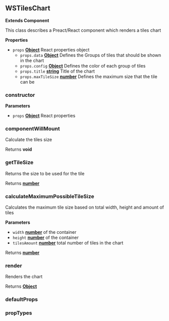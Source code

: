 <!-- Generated by documentation.js. Update this documentation by updating the source code. -->

## WSTilesChart

**Extends Component**

This class describes a Preact/React component which renders a tiles chart

**Properties**

-   `props` **[Object](https://developer.mozilla.org/en-US/docs/Web/JavaScript/Reference/Global_Objects/Object)** React properties object
    -   `props.data` **[Object](https://developer.mozilla.org/en-US/docs/Web/JavaScript/Reference/Global_Objects/Object)** Defines the Groups of tiles that should be shown in the chart
    -   `props.config` **[Object](https://developer.mozilla.org/en-US/docs/Web/JavaScript/Reference/Global_Objects/Object)** Defines the color of each group of tiles
    -   `props.title` **[string](https://developer.mozilla.org/en-US/docs/Web/JavaScript/Reference/Global_Objects/String)** Title of the chart
    -   `props.maxTileSize` **[number](https://developer.mozilla.org/en-US/docs/Web/JavaScript/Reference/Global_Objects/Number)** Defines the maximum size that the tile can be

### constructor

**Parameters**

-   `props` **[Object](https://developer.mozilla.org/en-US/docs/Web/JavaScript/Reference/Global_Objects/Object)** React properties

### componentWillMount

Calculate the tiles size

Returns **void** 

### getTileSize

Returns the size to be used for the tile

Returns **[number](https://developer.mozilla.org/en-US/docs/Web/JavaScript/Reference/Global_Objects/Number)** 

### calculateMaximumPossibleTileSize

Calculates the maximum tile size based on total width, height and amount of tiles

**Parameters**

-   `width` **[number](https://developer.mozilla.org/en-US/docs/Web/JavaScript/Reference/Global_Objects/Number)** of the container
-   `height` **[number](https://developer.mozilla.org/en-US/docs/Web/JavaScript/Reference/Global_Objects/Number)** of the container
-   `tilesAmount` **[number](https://developer.mozilla.org/en-US/docs/Web/JavaScript/Reference/Global_Objects/Number)** total number of tiles in the chart

Returns **[number](https://developer.mozilla.org/en-US/docs/Web/JavaScript/Reference/Global_Objects/Number)** 

### render

Renders the chart

Returns **[Object](https://developer.mozilla.org/en-US/docs/Web/JavaScript/Reference/Global_Objects/Object)** 

### defaultProps

### propTypes

